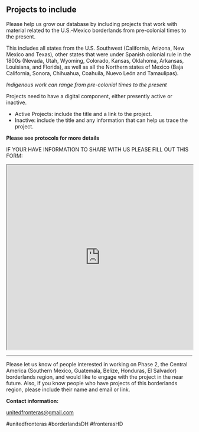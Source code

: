 ## Projects to include

Please help us grow our database by including projects that work with material related to the U.S.-Mexico borderlands from pre-colonial times to the present.

This includes all states from the U.S. Southwest (California, Arizona, New Mexico and Texas), other states that were under Spanish colonial rule in the 1800s (Nevada, Utah, Wyoming, Colorado, Kansas, Oklahoma, Arkansas, Louisiana, and Florida), as well as all the Northern states of Mexico (Baja California, Sonora, Chihuahua, Coahuila, Nuevo León and Tamaulipas).

*Indigenous work can range from pre-colonial times to the present*

Projects need to have a digital component, either presently active or inactive.

- Active Projects: include the title and a link to the project.
- Inactive: include the title and any information that can help us trace the project.

**Please see protocols for more details**

IF YOUR HAVE INFORMATION TO SHARE WITH US PLEASE FILL OUT THIS FORM:

<iframe src="https://goo.gl/forms/mWNvJbvqC0lTPnCv1" width="100%" height="500" border="10"></iframe>

-----------------------------------------------------------------------------------------------------


Please let us know of people interested in working on Phase 2, the Central America (Southern Mexico, Guatemala, Belize, Honduras, El Salvador) borderlands region, and would like to engage with the project in the near future. Also, if you know people who have projects of this borderlands region, please include their name and email or link.    

**Contact information:**

unitedfronteras@gmail.com

\#unitedfronteras \#borderlandsDH \#fronterasHD
